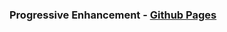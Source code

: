 ### Progressive Enhancement - [Github Pages][ghPages]

[ghPages]: https://leweyse.github.io/progressive_enhancement/
